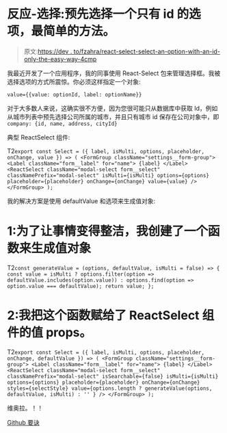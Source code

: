# 反应-选择:预先选择一个只有 id 的选项，最简单的方法。

> 原文:[https://dev . to/fzahra/react-select-select-an-option-with-an-id-only-the-easy-way-4cmp](https://dev.to/fzahra/react-select-select-an-option-with-an-id-only-the-easy-way-4cmp)

我最近开发了一个应用程序，我的同事使用 React-Select 包来管理选择框。我被选择选项的方式所震惊。你必须这样指定一个对象:

`value={{value: optionId, label: optionName}}`

对于大多数人来说，这确实很不方便，因为您很可能只从数据库中获取 Id，例如从城市列表中预先选择公司所属的城市，并且只有城市 id 保存在公司对象中，即`company: {id, name, address, cityId}`

典型 ReactSelect 组件:

T2`export const Select = ({
label, isMulti, options, placeholder, onChange, value
}) => (
<FormGroup className="settings__form-group">
<Label className="form__label" for="name">
{label}
</Label>
<ReactSelect
className="modal-select form__select"
classNamePrefix="modal-select"
isMulti={isMulti}
options={options}
placeholder={placeholder}
onChange={onChange}
value={value}
/>
</FormGroup>
);`

我的解决方案是使用 defaultValue 和选项来生成值对象:

# [](#1-to-make-things-neat-i-created-a-function-to-generate-the-value-object)1:为了让事情变得整洁，我创建了一个函数来生成值对象

T2`const generateValue = (options, defaultValue, isMulti = false) => {
const value = isMulti ? options.filter(option =>
defaultValue.includes(option.value))
: options.find(option => option.value === defaultValue);
return value;
};`

# [](#2-i-assigned-this-function-to-the-value-props-of-the-reactselect-component)2:我把这个函数赋给了 ReactSelect 组件的值 props。

T2`export const Select = ({
label, isMulti, options, placeholder, onChange, defaultValue
}) => (
<FormGroup className="settings__form-group">
<Label className="form__label" for="name">
{label}
</Label>
<ReactSelect
className="modal-select form__select"
classNamePrefix="modal-select"
isSearchable={false}
isMulti={isMulti}
options={options}
placeholder={placeholder}
onChange={onChange}
styles={selectStyle}
value={options.length ? generateValue(options, defaultValue, isMulti) : '' }
/>
</FormGroup>
);`

维奥拉。！！

[Github 要诀](https://gist.github.com/FatimahSanni/b37dc7437a34480747ba306985c9b827)